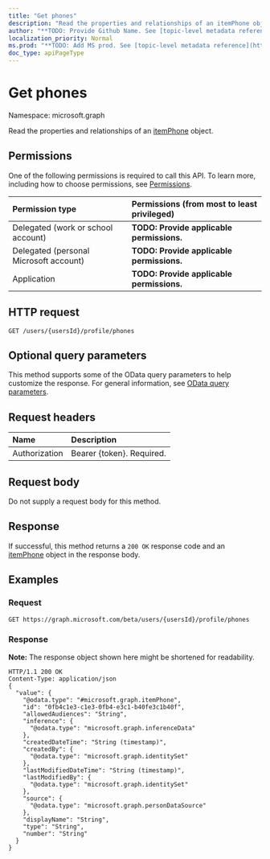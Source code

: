 ```yaml
---
title: "Get phones"
description: "Read the properties and relationships of an itemPhone object."
author: "**TODO: Provide Github Name. See [topic-level metadata reference](https://msgo.azurewebsites.net/add/document/guidelines/metadata.html#topic-level-metadata)**"
localization_priority: Normal
ms.prod: "**TODO: Add MS prod. See [topic-level metadata reference](https://msgo.azurewebsites.net/add/document/guidelines/metadata.html#topic-level-metadata)**"
doc_type: apiPageType
---
```


# Get phones
Namespace: microsoft.graph

Read the properties and relationships of an [itemPhone](../resources/itemphone.md) object.

## Permissions
One of the following permissions is required to call this API. To learn more, including how to choose permissions, see [Permissions](/concepts/permissions-reference.md).

|Permission type|Permissions (from most to least privileged)|
|:---|:---|
|Delegated (work or school account)|**TODO: Provide applicable permissions.**|
|Delegated (personal Microsoft account)|**TODO: Provide applicable permissions.**|
|Application|**TODO: Provide applicable permissions.**|

## HTTP request

<!-- {
  "blockType": "ignored"
}
-->
``` http
GET /users/{usersId}/profile/phones
```

## Optional query parameters
This method supports some of the OData query parameters to help customize the response. For general information, see [OData query parameters](/graph/query-parameters).

## Request headers
|Name|Description|
|:---|:---|
|Authorization|Bearer {token}. Required.|

## Request body
Do not supply a request body for this method.

## Response

If successful, this method returns a `200 OK` response code and an [itemPhone](../resources/itemphone.md) object in the response body.

## Examples

### Request
<!-- {
  "blockType": "request",
  "name": "get_itemphone"
}
-->
``` http
GET https://graph.microsoft.com/beta/users/{usersId}/profile/phones
```


### Response
**Note:** The response object shown here might be shortened for readability.
<!-- {
  "blockType": "response",
  "truncated": true,
  "@odata.type": "microsoft.graph.itemPhone"
}
-->
``` http
HTTP/1.1 200 OK
Content-Type: application/json
{
  "value": {
    "@odata.type": "#microsoft.graph.itemPhone",
    "id": "0fb4c1e3-c1e3-0fb4-e3c1-b40fe3c1b40f",
    "allowedAudiences": "String",
    "inference": {
      "@odata.type": "microsoft.graph.inferenceData"
    },
    "createdDateTime": "String (timestamp)",
    "createdBy": {
      "@odata.type": "microsoft.graph.identitySet"
    },
    "lastModifiedDateTime": "String (timestamp)",
    "lastModifiedBy": {
      "@odata.type": "microsoft.graph.identitySet"
    },
    "source": {
      "@odata.type": "microsoft.graph.personDataSource"
    },
    "displayName": "String",
    "type": "String",
    "number": "String"
  }
}
```

